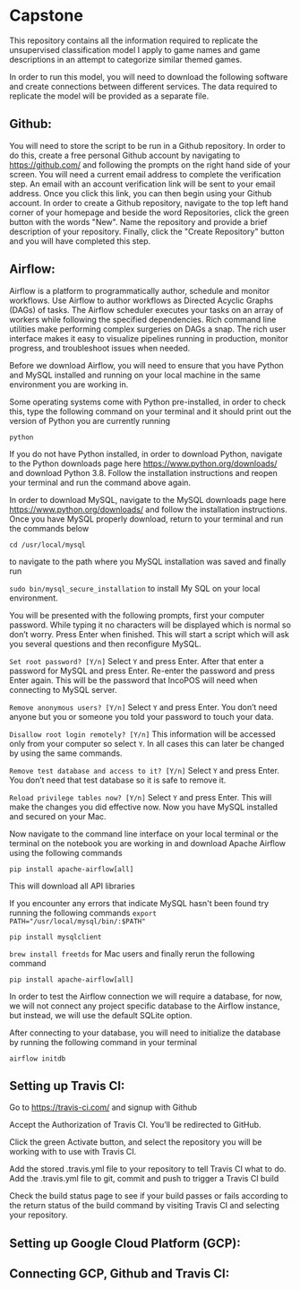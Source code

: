 # Capstone
This repository contains all the information required to replicate the unsupervised classification model I apply to game names and game descriptions in an attempt to categorize similar themed games.

In order to run this model, you will need to download the following software and create connections between different services. The data required to replicate the model will be provided as a separate file.

## Github:
You will need to store the script to be run in a Github repository. In order to do this, create a free personal Github account by navigating to https://github.com/ and following the prompts on the right hand side of your screen. You will need a current email address to complete the verification step. An email with an account verification link will be sent to your email address. Once you click this link, you can then begin using your Github account. In order to create a Github repository, navigate to the top left hand corner of your homepage and beside the word Repositories, click the green button with the words "New". Name the repository and provide a brief description of your repository. Finally, click the "Create Repository" button and you will have completed this step. 

## Airflow: 
Airflow is a platform to programmatically author, schedule and monitor workflows. Use Airflow to author workflows as Directed Acyclic Graphs (DAGs) of tasks. The Airflow scheduler executes your tasks on an array of workers while following the specified dependencies. Rich command line utilities make performing complex surgeries on DAGs a snap. The rich user interface makes it easy to visualize pipelines running in production, monitor progress, and troubleshoot issues when needed.

Before we download Airflow, you will need to ensure that you have Python and MySQL installed and running on your local machine in the same environment you are working in.

Some operating systems come with Python pre-installed, in order to check this, type the following command on your terminal and it should print out the version of Python you are currently running

`python`

If you do not have Python installed, in order to download Python, navigate to the Python downloads page here https://www.python.org/downloads/ and download Python 3.8. Follow the installation instructions and reopen your terminal and run the command above again.

In order to download MySQL, navigate to the MySQL downloads page here https://www.python.org/downloads/ and follow the installation instructions. Once you have MySQL properly download, return to your terminal and run the commands below

`cd /usr/local/mysql`

to navigate to the path where you MySQL installation was saved and finally run

`sudo bin/mysql_secure_installation` to install My SQL on your local environment. 

You will be presented with the following prompts, first your computer password. While typing it no characters will be displayed which is normal so don’t worry. Press Enter when finished. This will start a script which will ask you several questions and then reconfigure MySQL.

`Set root password? [Y/n]`
Select `Y` and press Enter. After that enter a password for MySQL and press Enter. Re-enter the password and press Enter again. This will be the password that IncoPOS will need when connecting to MySQL server.

`Remove anonymous users? [Y/n]`
Select `Y` and press Enter. You don’t need anyone but you or someone you told your password to touch your data.

`Disallow root login remotely? [Y/n]`
This information will be accessed only from your computer so select `Y`. In all cases this can later be changed by using the same commands.

`Remove test database and access to it? [Y/n]`
Select `Y` and press Enter. You don’t need that test database so it is safe to remove it.

`Reload privilege tables now? [Y/n]`
Select `Y` and press Enter. This will make the changes you did effective now. Now you have MySQL installed and secured on your Mac.

Now navigate to the command line interface on your local terminal or the terminal on the notebook you are working in and download Apache Airflow using the following commands

`pip install apache-airflow[all]`

This will download all API libraries 

If you encounter any errors that indicate MySQL hasn't been found try running the following commands 
`export PATH="/usr/local/mysql/bin/:$PATH"`

`pip install mysqlclient`

`brew install freetds` for Mac users and finally rerun the following command 

`pip install apache-airflow[all]`

In order to test the Airflow connection we will require a database, for now, we will not connect any project specific database to the Airflow instance, but instead, we will use the default SQLite option. 

After connecting to your database, you will need to initialize the database by running the following command in your terminal 

`airflow initdb`


## Setting up Travis CI:

Go to https://travis-ci.com/ and signup with Github

Accept the Authorization of Travis CI. You’ll be redirected to GitHub.

Click the green Activate button, and select the repository you will be working with to use with Travis CI.

Add the stored .travis.yml file to your repository to tell Travis CI what to do. Add the .travis.yml file to git, commit and push to trigger a Travis CI build

Check the build status page to see if your build passes or fails according to the return status of the build command by visiting Travis CI and selecting your repository.

## Setting up Google Cloud Platform (GCP):
## Connecting GCP, Github and Travis CI:
